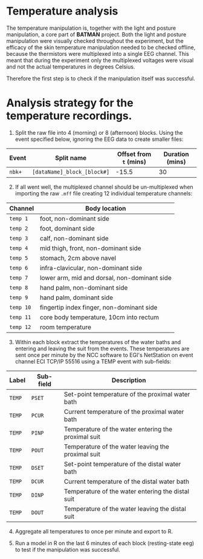 Temperature analysis
===

The temperature manipulation is, together with the light and posture manipulation, a core
part of __BATMAN__ project. Both the light and posture manipulation were visually checked 
throughout the experiment, but the efficacy of the skin temperature manipulation needed to 
be checked offline, because the thermistors were multiplexed into a single EEG channel. This 
meant that during the experiment only the multiplexed voltages were visual and not the 
actual temperatures in degrees Celsius.

Therefore the first step is to check if the manipulation itself was successful.
 
# Analysis strategy for the temperature recordings.

1. Split the raw file into 4 (morning) or 8 (afternoon) blocks. Using the event specified 
   below, ignoring the EEG data to create smaller files:

Event  | Split name                     | Offset from `t` (mins) | Duration (mins)
-------|--------------------------------| ---------------------- | ------------------
`nbk+` | `[dataName]_block_[block#]`    | -15.5                  | 30

2. If all went well, the multiplexed channel should be un-multiplexed when importing the 
   raw `.mff` file creating 12 individual temperature channels:

Channel   | Body location             
----------|------------------------------------
`temp 1`  | foot, non-dominant side
`temp 2`  | foot, dominant side
`temp 3`  | calf, non-dominant side
`temp 4`  | mid thigh, front, non-dominant side
`temp 5`  | stomach, 2cm above navel
`temp 6`  | infra-clavicular, non-dominant side
`temp 7`  | lower arm, mid and dorsal, non-dominant side
`temp 8`  | hand palm, non-dominant side
`temp 9`  | hand palm, dominant side
`temp 10` | fingertip index finger, non-dominant side
`temp 11` | core body temperature, 10cm into rectum
`temp 12` | room temperature

3. Within each block extract the temperatures of the water baths and entering and leaving 
   the suit from the events. These temperatures are sent once per minute by the NCC 
   software to EGI's NetStation on event channel ECI TCP/IP 55516 using a TEMP event with 
   sub-fields:   

Label  | Sub-field  | Description              
-------|------------|---------------------------------------------------------
`TEMP` | `PSET`     | Set-point temperature of the proximal water bath
`TEMP` | `PCUR`     | Current temperature of the proximal water bath
`TEMP` | `PINP`     | Temperature of the water entering the proximal suit
`TEMP` | `POUT`     | Temperature of the water leaving the proximal suit
`TEMP` | `DSET`     | Set-point temperature of the distal water bath
`TEMP` | `DCUR`     | Current temperature of the distal water bath
`TEMP` | `DINP`     | Temperature of the water entering the distal suit
`TEMP` | `DOUT`     | Temperature of the water leaving the distal suit

4. Aggregate all temperatures to once per minute and export to R.

5. Run a model in R on the last 6 minutes of each block (resting-state eeg) to test if the 
   manipulation was successful.
   
   
